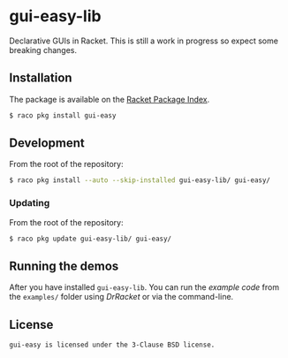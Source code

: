 # gui-easy-lib

Declarative GUIs in Racket.  This is still a work in progress so
expect some breaking changes.


## Installation

The package is available on the [Racket Package Index][pkg].

``` bash
$ raco pkg install gui-easy
```


## Development

From the root of the repository:

```bash
$ raco pkg install --auto --skip-installed gui-easy-lib/ gui-easy/
```

### Updating

From the root of the repository:

```bash
$ raco pkg update gui-easy-lib/ gui-easy/
```


## Running the demos

After you have installed `gui-easy-lib`.  You can run the _example
code_ from the `examples/` folder using _DrRacket_ or via the
command-line.


## License

    gui-easy is licensed under the 3-Clause BSD license.


[pkg]: https://pkgd.racket-lang.org/pkgn/package/gui-easy
